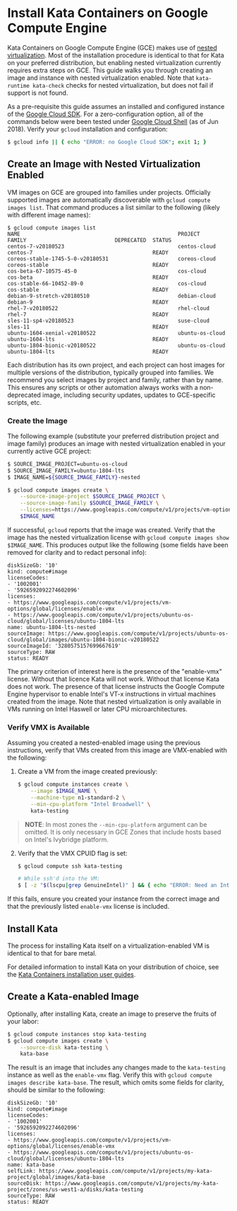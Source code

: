 # Install Kata Containers on Google Compute Engine

Kata Containers on Google Compute Engine (GCE) makes use of [nested virtualization](https://cloud.google.com/compute/docs/instances/enable-nested-virtualization-vm-instances). Most of the installation procedure is identical to that for Kata on your preferred distribution, but enabling nested virtualization currently requires extra steps on GCE. This guide walks you through creating an image and instance with nested virtualization enabled. Note that `kata-runtime kata-check` checks for nested virtualization, but does not fail if support is not found.

As a pre-requisite this guide assumes an installed and configured instance of the [Google Cloud SDK](https://cloud.google.com/sdk/downloads). For a zero-configuration option, all of the commands below were been tested under [Google Cloud Shell](https://cloud.google.com/shell/) (as of Jun 2018). Verify your `gcloud` installation and configuration:

```bash
$ gcloud info || { echo "ERROR: no Google Cloud SDK"; exit 1; }
```

## Create an Image with Nested Virtualization Enabled

VM images on GCE are grouped into families under projects. Officially supported images are automatically discoverable with `gcloud compute images list`. That command produces a list similar to the following (likely with different image names):

    $ gcloud compute images list
    NAME                                                  PROJECT            FAMILY                            DEPRECATED  STATUS
    centos-7-v20180523                                    centos-cloud       centos-7                                      READY
    coreos-stable-1745-5-0-v20180531                      coreos-cloud       coreos-stable                                 READY
    cos-beta-67-10575-45-0                                cos-cloud          cos-beta                                      READY
    cos-stable-66-10452-89-0                              cos-cloud          cos-stable                                    READY
    debian-9-stretch-v20180510                            debian-cloud       debian-9                                      READY
    rhel-7-v20180522                                      rhel-cloud         rhel-7                                        READY
    sles-11-sp4-v20180523                                 suse-cloud         sles-11                                       READY
    ubuntu-1604-xenial-v20180522                          ubuntu-os-cloud    ubuntu-1604-lts                               READY
    ubuntu-1804-bionic-v20180522                          ubuntu-os-cloud    ubuntu-1804-lts                               READY

Each distribution has its own project, and each project can host images for multiple versions of the distribution, typically grouped into families. We recommend you select images by project and family, rather than by name. This ensures any scripts or other automation always works with a non-deprecated image, including security updates, updates to GCE-specific scripts, etc.

### Create the Image

The following example (substitute your preferred distribution project and image family) produces an image with nested virtualization enabled in your currently active GCE project:

```bash
$ SOURCE_IMAGE_PROJECT=ubuntu-os-cloud
$ SOURCE_IMAGE_FAMILY=ubuntu-1804-lts
$ IMAGE_NAME=${SOURCE_IMAGE_FAMILY}-nested

$ gcloud compute images create \
    --source-image-project $SOURCE_IMAGE_PROJECT \
    --source-image-family $SOURCE_IMAGE_FAMILY \
    --licenses=https://www.googleapis.com/compute/v1/projects/vm-options/global/licenses/enable-vmx \
    $IMAGE_NAME
```

If successful, `gcloud` reports that the image was created. Verify that the image has the nested virtualization license with `gcloud compute images show $IMAGE_NAME`. This produces output like the following (some fields have been removed for clarity and to redact personal info):

    diskSizeGb: '10'
    kind: compute#image
    licenseCodes:
    - '1002001'
    - '5926592092274602096'
    licenses:
    - https://www.googleapis.com/compute/v1/projects/vm-options/global/licenses/enable-vmx
    - https://www.googleapis.com/compute/v1/projects/ubuntu-os-cloud/global/licenses/ubuntu-1804-lts
    name: ubuntu-1804-lts-nested
    sourceImage: https://www.googleapis.com/compute/v1/projects/ubuntu-os-cloud/global/images/ubuntu-1804-bionic-v20180522
    sourceImageId: '3280575157699667619'
    sourceType: RAW
    status: READY

The primary criterion of interest here is the presence of the "enable-vmx" license. Without that licence Kata will not work. Without that license Kata does not work. The presence of that license instructs the Google Compute Engine hypervisor to enable Intel's VT-x instructions in virtual machines created from the image. Note that nested virtualization is only available in VMs running on Intel Haswell or later CPU microarchitectures.

### Verify VMX is Available

Assuming you created a nested-enabled image using the previous instructions, verify that VMs created from this image are VMX-enabled with the following:

1. Create a VM from the image created previously:

    ```bash
    $ gcloud compute instances create \
        --image $IMAGE_NAME \
        --machine-type n1-standard-2 \
        --min-cpu-platform "Intel Broadwell" \
        kata-testing
    ```

> **NOTE**: In most zones the `--min-cpu-platform` argument can be omitted. It is only necessary in GCE Zones that include hosts based on Intel's Ivybridge platform.

2. Verify that the VMX CPUID flag is set:

    ```bash
    $ gcloud compute ssh kata-testing
    
    # While ssh'd into the VM:
    $ [ -z "$(lscpu|grep GenuineIntel)" ] && { echo "ERROR: Need an Intel CPU"; exit 1; }
    ```

If this fails, ensure you created your instance from the correct image and that the previously listed `enable-vmx` license is included.

## Install Kata

The process for installing Kata itself on a virtualization-enabled VM is identical to that for bare metal.

For detailed information to install Kata on your distribution of choice, see the [Kata Containers installation user guides](https://github.com/kata-containers/documentation/blob/master/install/README.md).

## Create a Kata-enabled Image

Optionally, after installing Kata, create an image to preserve the fruits of your labor:

```bash
$ gcloud compute instances stop kata-testing
$ gcloud compute images create \
    --source-disk kata-testing \
    kata-base
```

The result is an image that includes any changes made to the `kata-testing` instance as well as the `enable-vmx` flag. Verify this with `gcloud compute images describe kata-base`. The result, which omits some fields for clarity, should be similar to the following:

    diskSizeGb: '10'
    kind: compute#image
    licenseCodes:
    - '1002001'
    - '5926592092274602096'
    licenses:
    - https://www.googleapis.com/compute/v1/projects/vm-options/global/licenses/enable-vmx
    - https://www.googleapis.com/compute/v1/projects/ubuntu-os-cloud/global/licenses/ubuntu-1804-lts
    name: kata-base
    selfLink: https://www.googleapis.com/compute/v1/projects/my-kata-project/global/images/kata-base
    sourceDisk: https://www.googleapis.com/compute/v1/projects/my-kata-project/zones/us-west1-a/disks/kata-testing
    sourceType: RAW
    status: READY

